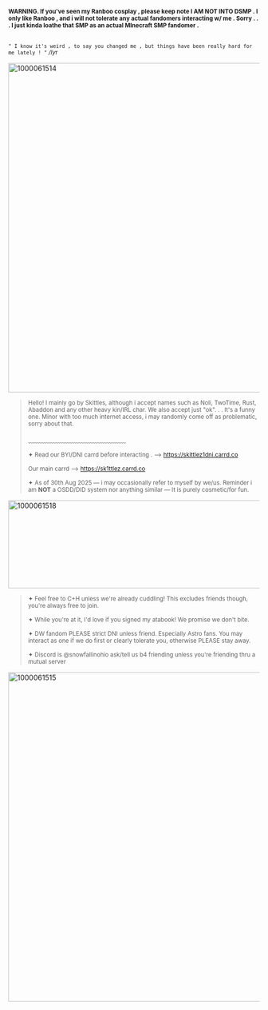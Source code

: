 <sup> **WARNING. If you've seen my Ranboo cosplay , please keep note I AM NOT INTO DSMP . I only like Ranboo , and i will not tolerate any actual fandomers interacting w/ me . Sorry . . . I just kinda loathe that SMP as an actual MInecraft SMP fandomer .**  </sup>
##
<sup> `` " I know it's weird , to say you changed me , but things have been really hard for me lately ! " `` */ly*r </sup>


<img width="2048" height="659" alt="1000061514" src="https://github.com/user-attachments/assets/02a1e7d1-c102-42fe-923d-9f1a71c7684a" />






> <sup> Hello! I mainly go by Skittles, although i accept names such as Noli, TwoTime, Rust, Abaddon and any other heavy kin/IRL char. We also accept just "ok". . . It's a funny one. Minor with too much internet access, i may randomly come off as problematic, sorry about that. </sup>
> 
> ﹏﹏﹏﹏﹏﹏﹏﹏﹏﹏﹏﹏﹏﹏
> 
> <sup> ✦ Read our BYI/DNI carrd before interacting . --> https://skittlez1dni.carrd.co
>
>  <sup> Our main carrd --> https://sk1ttlez.carrd.co </sup>
>
> <sup> ✦ As of 30th Aug 2025 — i may occasionally refer to myself by we/us. Reminder i am **NOT** a OSDD/DID system nor anything similar — It is purely cosmetic/for fun. </sup>

<img width="1414" height="176" alt="1000061518" src="https://github.com/user-attachments/assets/805c9a48-a609-4e61-8d0b-52cd0da6faa4" />



> <sup> ✦ Feel free to C+H unless we're already cuddling! This excludes friends though, you're always free to join. </sup>
>
> <sup> ✦ While you're at it, I'd love if you signed my atabook! We promise we don't bite. </sup>
>
> <sup> ✦ DW fandom PLEASE strict DNI unless friend. Especially Astro fans. You may interact as one if we do first or clearly tolerate you, otherwise PLEASE stay away. </sup>
>
> <sup> ✦ Discord is @snowfallinohio ask/tell us b4 friending unless you're friending thru a mutual server </sup>



<img width="2048" height="659" alt="1000061515" src="https://github.com/user-attachments/assets/11b74d38-3b01-40af-ae13-196317d912cc" />




 
 
 
 

